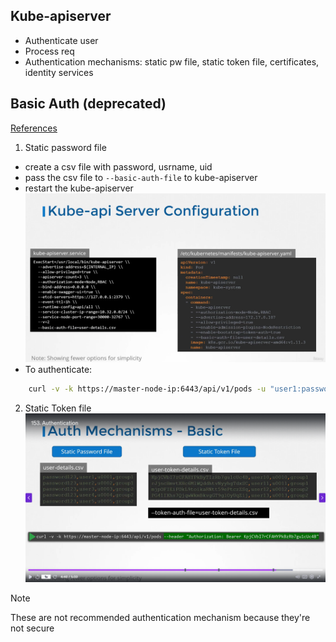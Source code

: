 ## Kube-apiserver 
- Authenticate user
- Process req 
- Authentication mechanisms: static pw file, static token file, certificates, identity services
## Basic Auth (deprecated)
[References](https://www.udemy.com/course/certified-kubernetes-administrator-with-practice-tests/learn/lecture/14296208#overview)
1. Static password file 
- create a csv file with password, usrname, uid
- pass the csv file to `--basic-auth-file` to kube-apiserver
- restart the kube-apiserver
![](../../../img/Pasted%20image%2020250526211421.png)
- To authenticate: 
```bash
	curl -v -k https://master-node-ip:6443/api/v1/pods -u "user1:password123"
```

2. Static Token file
![](../../../img/Pasted%20image%2020250526211748.png)

>[!Note]
>These are not recommended authentication mechanism because they're not secure